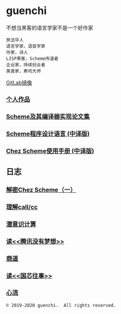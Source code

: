 # guenchi

不想当黑客的语言学家不是一个好作家

```
旅法华人
语言学家，语音学家
作家，诗人
LISP黑客，Scheme传道者
企业家，持续创业者
美食家，寿司大师
```

[GitLab镜像](https://guenchi.gitlab.io)

### [个人作品](0x0000.md)

### [Scheme及其编译器实现论文集](/Scheme) 

### [Scheme程序设计语言 (中译版) ](/TSPL)

### [Chez Scheme使用手册 (中译版) ](/CSUG)

## 日志

### [解密Chez Scheme（一）](0x7c06.md)

### [理解call/cc](0x7c05.md)

### [潜意识计算](0x7c04.md)

### [读<<腾讯没有梦想>>](0x7c03.md)

### [商道](0x7c02.md)

### [读<<国芯往事>>](0x7c01.md)

### [心流](0x7c00.md)


```
© 2019-2020 guenchi.  All rights reserved.
```
